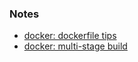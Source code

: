 
### Notes

* [docker: dockerfile tips](./docker%3A%20dockerfile%20tips.md)
* [docker: multi-stage build](./docker%3A%20multi-stage%20build.md)
